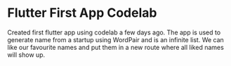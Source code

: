 # Flutter First App Codelab

Created first flutter app using codelab a few days ago.
The app is used to generate name from a startup using WordPair and is an infinite list.
We can like our favourite names and put them in a new route where all liked names will show up.
